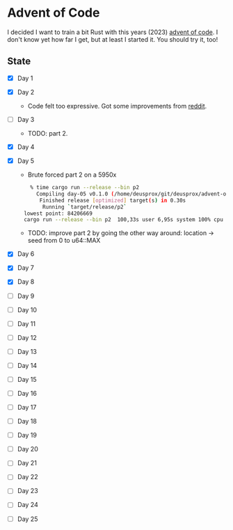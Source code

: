 # Advent of Code

I decided I want to train a bit Rust with this years (2023) [advent of code](https://adventofcode.com/).
I don't know yet how far I get, but at least I started it.
You should try it, too!

## State

- [x] Day 1
- [x] Day 2
  - Code felt too expressive. Got some improvements from [reddit](https://www.reddit.com/r/rust/comments/189a5tu/string_manipulation_in_rust_advent_of_code/).
- [ ] Day 3
  - TODO: part 2.
- [x] Day 4
- [x] Day 5
  - Brute forced part 2 on a 5950x
  ```bash
      % time cargo run --release --bin p2
        Compiling day-05 v0.1.0 (/home/deusprox/git/deusprox/advent-of-code/day-05)
         Finished release [optimized] target(s) in 0.30s
          Running `target/release/p2`
    lowest point: 84206669
    cargo run --release --bin p2  100,33s user 6,95s system 100% cpu 1:47,09 total
  ```
  - TODO: improve part 2 by going the other way around: location -> seed from 0 to u64::MAX
- [x] Day 6
- [x] Day 7
- [x] Day 8
- [ ] Day 9
- [ ] Day 10
- [ ] Day 11
- [ ] Day 12
- [ ] Day 13
- [ ] Day 14
- [ ] Day 15
- [ ] Day 16
- [ ] Day 17
- [ ] Day 18
- [ ] Day 19
- [ ] Day 20
- [ ] Day 21
- [ ] Day 22
- [ ] Day 23
- [ ] Day 24
- [ ] Day 25

